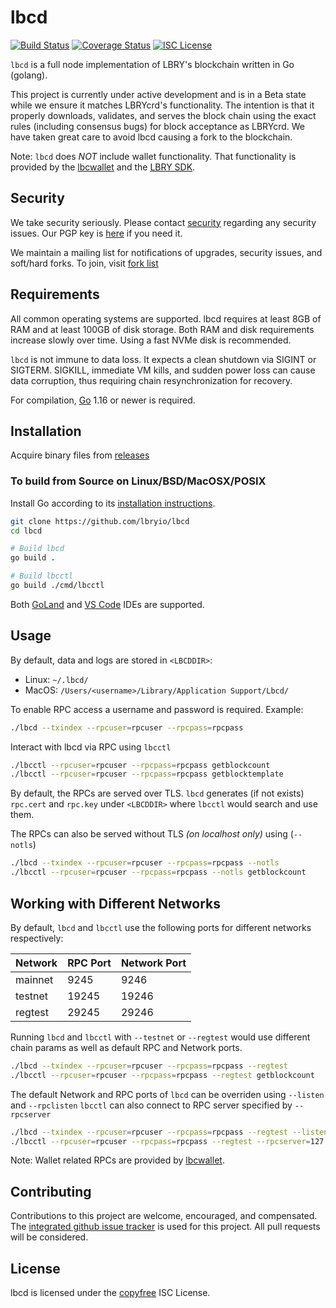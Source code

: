 # lbcd

[![Build Status](https://github.com/lbryio/lbcd/workflows/Build%20and%20Test/badge.svg)](https://github.com/lbryio/lbcd/actions)
[![Coverage Status](https://coveralls.io/repos/github/lbryio/lbcd/badge.svg?branch=master)](https://coveralls.io/github/lbryio/lbcd?branch=master)
[![ISC License](https://img.shields.io/badge/license-ISC-blue.svg)](http://copyfree.org)
<!--[![GoDoc](https://img.shields.io/badge/godoc-reference-blue.svg)](https://pkg.go.dev/github.com/lbryio/lbcd)-->

`lbcd` is a full node implementation of LBRY's blockchain written in Go (golang).

This project is currently under active development and is in a Beta state while
we ensure it matches LBRYcrd's functionality. The intention is that it properly
downloads, validates, and serves the block chain using the exact rules
(including consensus bugs) for block acceptance as LBRYcrd.
We have taken great care to avoid lbcd causing a fork to the blockchain.

Note: `lbcd` does *NOT* include wallet functionality.  That functionality is provided by the
[lbcwallet](https://github.com/lbryio/lbcwallet) and the [LBRY SDK](https://github.com/lbryio/lbry-sdk).

## Security

We take security seriously. Please contact [security](mailto:security@lbry.com) regarding any security issues.
Our PGP key is [here](https://lbry.com/faq/pgp-key) if you need it.

We maintain a mailing list for notifications of upgrades, security issues,
and soft/hard forks. To join, visit [fork list](https://lbry.com/forklist)

## Requirements

All common operating systems are supported. lbcd requires at least 8GB of RAM
and at least 100GB of disk storage. Both RAM and disk requirements increase slowly over time.
Using a fast NVMe disk is recommended.

`lbcd` is not immune to data loss. It expects a clean shutdown via SIGINT or
SIGTERM. SIGKILL, immediate VM kills, and sudden power loss can cause data
corruption, thus requiring chain resynchronization for recovery.

For compilation, [Go](http://golang.org) 1.16 or newer is required.

## Installation

Acquire binary files from [releases](https://github.com/lbryio/lbcd/releases)

### To build from Source on Linux/BSD/MacOSX/POSIX

Install Go according to its [installation instructions](http://golang.org/doc/install).

``` sh
git clone https://github.com/lbryio/lbcd
cd lbcd

# Build lbcd
go build .

# Build lbcctl
go build ./cmd/lbcctl
```

Both [GoLand](https://www.jetbrains.com/go/)
and [VS Code](https://code.visualstudio.com/docs/languages/go) IDEs are supported.

## Usage

By default, data and logs are stored in `<LBCDDIR>`:

- Linux: `~/.lbcd/`
- MacOS: `/Users/<username>/Library/Application Support/Lbcd/`

To enable RPC access a username and password is required. Example:

``` sh
./lbcd --txindex --rpcuser=rpcuser --rpcpass=rpcpass
```

Interact with lbcd via RPC using `lbcctl`

``` sh
./lbcctl --rpcuser=rpcuser --rpcpass=rpcpass getblockcount
./lbcctl --rpcuser=rpcuser --rpcpass=rpcpass getblocktemplate
```

By default, the RPCs are served over TLS. `lbcd` generates (if not exists) `rpc.cert` and
`rpc.key` under `<LBCDDIR>` where `lbcctl` would search and use them.

The RPCs can also be served without TLS *(on localhost only)* using (`--notls`)

``` sh
./lbcd --txindex --rpcuser=rpcuser --rpcpass=rpcpass --notls
./lbcctl --rpcuser=rpcuser --rpcpass=rpcpass --notls getblockcount
```

## Working with Different Networks

By default, `lbcd` and `lbcctl` use the following ports for different networks respectively:

| Network | RPC Port | Network Port |
| ------- | -------- | ------------ |
| mainnet | 9245     | 9246         |
| testnet | 19245    | 19246        |
| regtest | 29245    | 29246        |

Running `lbcd` and `lbcctl` with `--testnet` or `--regtest` would use different chain params as well as default RPC and Network ports.

``` sh
./lbcd --txindex --rpcuser=rpcuser --rpcpass=rpcpass --regtest
./lbcctl --rpcuser=rpcuser --rpcpass=rpcpass --regtest getblockcount
```

The default Network and RPC ports of `lbcd` can be overriden using `--listen` and `--rpclisten`
`lbcctl` can also connect to RPC server specified by `--rpcserver`

``` sh
./lbcd --txindex --rpcuser=rpcuser --rpcpass=rpcpass --regtest --listen=127.0.0.1:29248 --rpclisten=127.0.0.1:29247
./lbcctl --rpcuser=rpcuser --rpcpass=rpcpass --regtest --rpcserver=127.0.0.1:29247 getblockcount
```

Note: Wallet related RPCs are provided by [lbcwallet](https://github.com/lbryio/lbcwallet).

## Contributing

Contributions to this project are welcome, encouraged, and compensated.
The [integrated github issue tracker](https://github.com/lbryio/lbcd/issues)
is used for this project. All pull requests will be considered.

<!-- ## Release Verification
Please see our [documentation on the current build/verification
process](https://github.com/lbryio/lbcd/tree/master/release) for all our
releases for information on how to verify the integrity of published releases
using our reproducible build system.
-->

## License

lbcd is licensed under the [copyfree](http://copyfree.org) ISC License.

